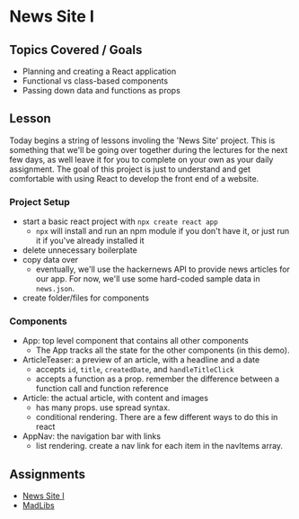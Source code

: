 # News Site I

## Topics Covered / Goals
- Planning and creating a React application
- Functional vs class-based components
- Passing down data and functions as props


## Lesson
Today begins a string of lessons involing the 'News Site' project. This is something that we'll be going over together during the lectures for the next few days, as well leave it for you to complete on your own as your daily assignment. The goal of this project is just to understand and get comfortable with using React to develop the front end of a website. 


### Project Setup

- start a basic react project with `npx create react app`
    - `npx` will install and run an npm module if you don't have it, or just run it if you've already installed it
- delete unnecessary boilerplate
- copy data over
    - eventually, we'll use the hackernews API to provide news articles for our app. For now, we'll use some hard-coded sample data in `news.json`. 
- create folder/files for components

### Components
- App: top level component that contains all other components
    - The App tracks all the state for the other components (in this demo).
- ArticleTeaser: a preview of an article, with a headline and a date
    - accepts `id`, `title`, `createdDate`, and `handleTitleClick`
    - accepts a function as a prop. remember the difference between a function call and function reference
- Article: the actual article, with content and images
    - has many props. use spread syntax.
    - conditional rendering. There are a few different ways to do this in react
- AppNav: the navigation bar with links
    - list rendering. create a nav link for each item in the navItems array. 


## Assignments
- [News Site I](https://github.com/romeoplatoon/react-news-site-i)
- [MadLibs](https://github.com/romeoplatoon/react-mad-libs)


